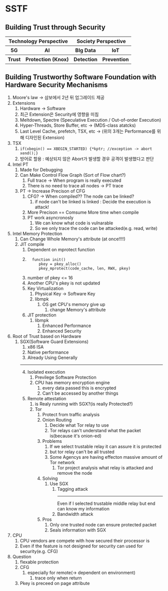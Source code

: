 SSTF
===========================
Building Trust through Security
------------------------------------------------

<table>
    <thead>
        <tr>
            <th colspan='2'>Technology Perspective </th> 
            <th colspan='2'> Society Perspective </th>
        </tr>
    </thead>
    <tbody>
        <tr>
            <th> 5G </th>
            <th> AI </th>
            <th> BIg Data </th>
            <th> IoT </th> 
        </tr>
        <tr></tr>
        <tr>
            <th>Trust </th>
            <th> Protection (Knox) </th>
            <th> Detection </th>
            <th> Prevention </th>
        </tr>
    </tbody>
</table>

Building Trustworthy Software Foundation with Hardware Security Mechanisms
------------------------------------------------------

1. Moore's law -> 삼보에서 2년 뒤 업그레이드 제공
2. Extensions
    1. Hardware -> Software
    2. 최근 Extension은 Security에 영향을 미침
    3. Meltdown, Spectre (Speculative Execution / Out-of-order Execution)
    4. Hyper-Threads, Store Buffer, etc -> (MDS-class atatcks)
    5. Last Level Cache, prefetch, TSX, etc -> (위의 3개는 Performance를 위해 디자인된 Extension)
3. TSX
    1. ```if(xbegin() == XBEGIN_STARTED) {*kptr; //exception -> abort xend();}```
    2. 방어로 할용 : 예상되지 않은 Abort가 발생할 경우 공격이 발생했다고 판단
4. Intel PT
    1. Made for Debugging
    2. Can Make Control Flow Graph (Sort of Flow chart?)
        1. Full trace -> When program is really executed
        2. There is no need to trace all nodes -> PT trace
    3. PT -> Increase Precison of CFG
        1. CFG? -> When compiled?? The node can be linked? 
            1. if node can't be linked is linked : Decide the execution is attack!
        2. More Precison == Comsume More time when compile
        3. PT work asyncronosly
            1. We can know what code is vulnarable
            2. So we only trace the code can be attacked(e.g. read, write)
5. Intel Memory Protection
    1. Can Change Whole Memory's attribute (at once!!!!)
    2. JIT compile
        1. Dependent on mprotect function
        2. ```
             function init()
                pkey = pkey_alloc()
                pkey_mprotect(code_cache, len, RWX, pkey)
            ```
        3. number of pkey <= 16
        4. Another CPU's pkey is not updated
        5. Key Virtualization
            1. Physical Key -> Software Key
            2. libmpk
                1. OS get CPU's memory give up
                    1. change Memory's attribute
        6. JIT protection
            1. libmpk
                1. Enhanced Performance
                2. Enhanced Security
6. Root of Trust based on Hardware
    1. SGX(Software Guard Extensions)
        1. x86 ISA
        2. Native performance
        3. Already Using Generally
        ***
        4. Isolated execution
            1. Previlege Software Protection
            2. CPU has memory encryption engine
                1. every data passed this is encrypted
                2. Can't be accessed by another things
        5. Remote attestation
            1. is Realy running with SGX?(is really Protected?)
            2. Tor
                1. Protect from traffic analysis
                2. Onion Routing
                    1. Decide what Tor relay to use
                    2. Tor relays can't understand what the packet is(because it's onion-ed)
                3. Problems
                    1. If we select trustable relay it can assure it is protected
                    2. but tor relay can't be all trusted
                    3. Some Agencys are having effecton massive amount of Tor network
                        1. Tor project analysis what relay is attacked and remove the node
                4. Solving
                    1. Use SGX
                        1. Tagging attack
                            ***
                            Even if I selected trustable middle relay but end can know my information
                        2. Bandwidth attack
                5. Pros
                    1. Only one trusted node can ensure protected packet
                    2. Seals information with SGX
7. CPU
    1. CPU vendors are compete with how secured their processor is
    2. Even if the feature is not designed for security can used for security(e.g. CFG)
8. Question
    1. flexable protection
    2. CFG
        1. especially for remote(-> dependent on environment)
            1. trace only when return
    3. Pkey is preceed on page attribute
